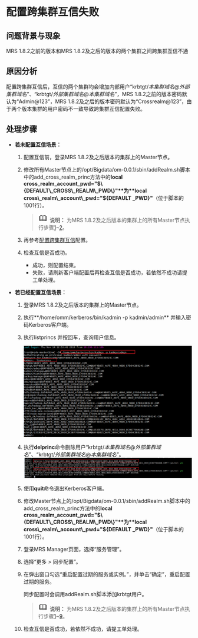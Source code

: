 # 配置跨集群互信失败<a name="mrs_03_0179"></a>

## 问题背景与现象<a name="section18305143583116"></a>

MRS 1.8.2之前的版本和MRS 1.8.2及之后的版本的两个集群之间跨集群互信不通

## 原因分析<a name="section1237061220324"></a>

配置跨集群互信后，互信的两个集群均会增加内部用户“krbtgt/_本集群域名_@_外部集群域名_”、“krbtgt/_外部集群域名_@_本集群域名_”，MRS 1.8.2之前的版本密码默认为“Admin@123”，MRS 1.8.2及之后的版本密码默认为“Crossrealm@123”，由于两个版本集群的用户密码不一致导致跨集群互信配置失败。

## 处理步骤<a name="section31942855213"></a>

-   **若未配置互信场景：**
    1.  <a name="li1835116593269"></a>配置互信前，登录MRS 1.8.2及之后版本的集群上的Master节点。
    2.  <a name="li14575163163915"></a>修改所有Master节点上的/opt/Bigdata/om-0.0.1/sbin/addRealm.sh脚本中的add\_cross\_realm\_princ方法中的**local cross\_realm\_account\_pwd="$\{DEFAULT\_CROSS\_REALM\_PWD\}"**为**local cross\_realm\_account\_pwd="$\{DEFAULT \_PWD\}"**（位于脚本的1001行）。

        >![](public_sys-resources/icon-note.gif) **说明：** 
        >为MRS 1.8.2及之后版本的集群上的所有Master节点执行步骤[1](#li1835116593269)\~[2](#li14575163163915)。

    3.  再参考[配置跨集群互信](https://support.huaweicloud.com/usermanual-mrs/mrs_01_0354.html)配置。
    4.  检查互信是否成功。
        -   成功，则配置结束。
        -   失败，请刷新客户端配置后再检查互信是否成功，若依然不成功请提工单处理。


-   **若已经配置互信场景：**
    1.  <a name="li18505161116398"></a>登录MRS 1.8.2及之后版本的集群上的Master节点。
    2.  执行**/home/omm/kerberos/bin/kadmin -p kadmin/admin**  并输入密码Kerberos客户端。
    3.  执行listprincs 并按回车，查询用户信息。

        ![](figures/zh-cn_image_0264281816.png)

    4.  执行**delprinc**命令删除用户“krbtgt/_本集群域名_@_外部集群域名_”、“krbtgt/_外部集群域名_@_本集群域名_”。![](figures/zh-cn_image_0264281923.png)
    5.  使用**quit**命令退出Kerberos客户端。
    6.  修改Master节点上的/opt/Bigdata/om-0.0.1/sbin/addRealm.sh脚本中的add\_cross\_realm\_princ方法中的**local cross\_realm\_account\_pwd="$\{DEFAULT\_CROSS\_REALM\_PWD\}"**为**local cross\_realm\_account\_pwd="$\{DEFAULT \_PWD\}"**（位于脚本的1001行）。
    7.  登录MRS Manager页面，选择“服务管理”。
    8.  选择“更多 \> 同步配置”。
    9.  <a name="li5978096092358"></a>在弹出窗口勾选“重启配置过期的服务或实例。”，并单击“确定”，重启配置过期的服务。

        同步配置时会调用addRealm.sh脚本添加krbtgt用户。

        >![](public_sys-resources/icon-note.gif) **说明：** 
        >为MRS 1.8.2及之后版本的集群上的所有Master节点执行步骤[1](#li18505161116398)\~[9](#li5978096092358)。

    10. 检查互信是否成功，若依然不成功，请提工单处理。


